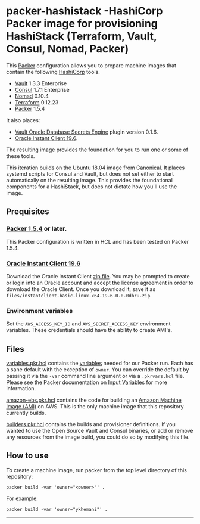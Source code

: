 # packer-hashistack -HashiCorp Packer image for provisioning HashiStack (Terraform, Vault, Consul, Nomad, Packer)

This [Packer](https://packer.io/) configuration allows you to prepare machine images that contain the following [HashiCorp](https://www.hashicorp.com) tools.
* [Vault](https://vaultproject.io) 1.3.3 Enterprise
* [Consul](https://consul.io) 1.7.1 Enterprise
* [Nomad](https://nomadproject.io) 0.10.4
* [Terraform](https://terraform.io) 0.12.23
* [Packer](https://packer.io) 1.5.4

It also places:
* [Vault Oracle Database Secrets Engine](https://www.vaultproject.io/docs/secrets/databases/oracle/) plugin version 0.1.6.
* [Oracle Instant Client 19.6](https://www.oracle.com/database/technologies/instant-client/linux-x86-64-downloads.html).

The resulting image provides the foundation for you to run one or some of these tools.

This iteration builds on the [Ubuntu](https://ubuntu.com) 18.04 image from [Canonical](https://canonical.com/). It places systemd scripts for Consul and Vault, but does not set either to start automatically on the resulting image. This provides the foundational components for a HashiStack, but does not dictate how you'll use the image.

## Prequisites

### [Packer 1.5.4](https://releases.hashicorp.com/packer/) or later.
This Packer configuration is written in HCL and has been tested on Packer 1.5.4.

### [Oracle Instant Client 19.6](https://www.oracle.com/database/technologies/instant-client/linux-x86-64-downloads.html)
Download the Oracle Instant Client [zip file](https://download.oracle.com/otn_software/linux/instantclient/19600/instantclient-basic-linux.x64-19.6.0.0.0dbru.zip). You may be prompted to create or login into an Oracle account and accept the license agreement in order to download the Oracle Client. Once you download it, save it as `files/instantclient-basic-linux.x64-19.6.0.0.0dbru.zip`.

### Environment variables
Set the `AWS_ACCESS_KEY_ID` and `AWS_SECRET_ACCESS_KEY` environment variables. These credentials should have the ability to create AMI's.

## Files
[variables.pkr.hcl](../blob/master/variables.pkr.hcl) contains the [variables](https://packer.io/docs/configuration/from-1.5/variables.html) needed for our Packer run. Each has a sane default with the exception of `owner`. You can override the default by passing it via the `-var` command line argument or via a `.pkrvars.hcl` file. Please see the Packer documentation on [Input Variables](https://packer.io/docs/configuration/from-1.5/variables.html) for more information.

[amazon-ebs.pkr.hcl](../blob/master/amazon-ebs.pkr.hcl) contains the code for building an [Amazon Machine Image (AMI)](https://docs.aws.amazon.com/AWSEC2/latest/UserGuide/AMIs.html) on AWS. This is the only machine image that this repository currently builds.

[builders.pkr.hcl](../blob/master/builders.pkr.hcl) contains the builds and provisioner definitions. If you wanted to use the Open Source Vault and Consul binaries, or add or remove any resources from the image build, you could do so by modifying this file.

## How to use

To create a machine image, run packer from the top level directory of this repository:

```
packer build -var 'owner="<owner>"' .
```

For example:

```
packer build -var 'owner="ykhemani"' .
```

---
